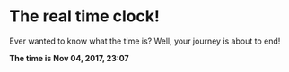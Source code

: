 # The real time clock!

Ever wanted to know what the time is? Well, your journey is about to end!

**The time is Nov 04, 2017, 23:07**